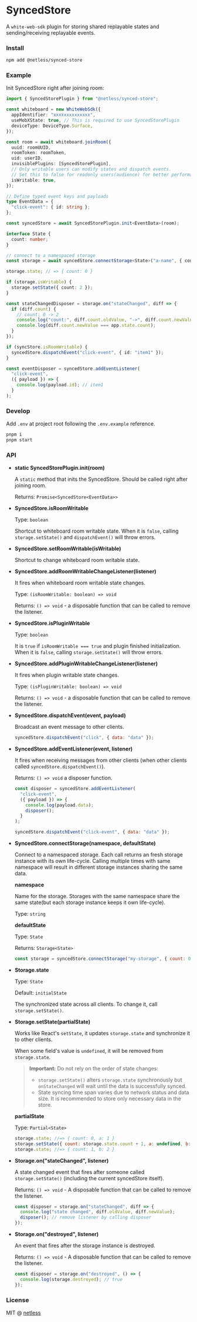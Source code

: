 # SyncedStore

A `white-web-sdk` plugin for storing shared replayable states and sending/receiving replayable events.

### Install

```bash
npm add @netless/synced-store
```

### Example

Init SyncedStore right after joining room:

```ts
import { SyncedStorePlugin } from "@netless/synced-store";

const whiteboard = new WhiteWebSdk({
  appIdentifier: "xxxxxxxxxxxxxx",
  useMobXState: true, // This is required to use SyncedStorePlugin
  deviceType: DeviceType.Surface,
});

const room = await whiteboard.joinRoom({
  uuid: roomUUID,
  roomToken: roomToken,
  uid: userID,
  invisiblePlugins: [SyncedStorePlugin],
  // Only writable users can modify states and dispatch events.
  // Set this to false for readonly users(audience) for better performance
  isWritable: true,
});

// Define typed event keys and payloads
type EventData = {
  "click-event": { id: string };
};

const syncedStore = await SyncedStorePlugin.init<EventData>(room);
```

```ts
interface State {
  count: number;
}

// connect to a namespaced storage
const storage = await syncedStore.connectStorage<State>("a-name", { count: 0 });

storage.state; // => { count: 0 }

if (storage.isWritable) {
  storage.setState({ count: 2 });
}

const stateChangedDisposer = storage.on("stateChanged", diff => {
  if (diff.count) {
    // count: 0 -> 2
    console.log("count:", diff.count.oldValue, "->", diff.count.newValue);
    console.log(diff.count.newValue === app.state.count);
  }
});

if (syncStore.isRoomWritable) {
  syncedStore.dispatchEvent("click-event", { id: "item1" });
}

const eventDisposer = syncedStore.addEventListener(
  "click-event",
  ({ payload }) => {
    console.log(payload.id); // item1
  }
);
```

### Develop

Add `.env` at project root following the `.env.example` reference.

```bash
pnpm i
pnpm start
```

### API

- **static SyncedStorePlugin.init(room)**

  A `static` method that inits the SyncedStore. Should be called right after joining room.

  Returns: `Promise<SyncedStore<EventData>>`

- **SyncedStore.isRoomWritable**

  Type: `boolean`

  Shortcut to whiteboard room writable state. When it is `false`, calling `storage.setState()` and `dispatchEvent()` will throw errors.

- **SyncedStore.setRoomWritable(isWritable)**

  Shortcut to change whiteboard room writable state.

- **SyncedStore.addRoomWritableChangeListener(listener)**

  It fires when whiteboard room writable state changes.

  Type: `(isRoomWritable: boolean) => void`

  Returns: `() => void` - a disposable function that can be called to remove the listener.

- **SyncedStore.isPluginWritable**

  Type: `boolean`

  It is `true` if `isRoomWritable === true` and plugin finished initialization. When it is `false`, calling `storage.setState()` will throw errors.

- **SyncedStore.addPluginWritableChangeListener(listener)**

  It fires when plugin writable state changes.

  Type: `(isPluginWritable: boolean) => void`

  Returns: `() => void` - a disposable function that can be called to remove the listener.

- **SyncedStore.dispatchEvent(event, payload)**

  Broadcast an event message to other clients.

  ```js
  syncedStore.dispatchEvent("click", { data: "data" });
  ```

- **SyncedStore.addEventListener(event, listener)**

  It fires when receiving messages from other clients (when other clients called `syncedStore.dispatchEvent()`).

  Returns: `() => void` a disposer function.

  ```js
  const disposer = syncedStore.addEventListener(
    "click-event",
    ({ payload }) => {
      console.log(payload.data);
      disposer();
    }
  );

  syncedStore.dispatchEvent("click-event", { data: "data" });
  ```

- **SyncedStore.connectStorage(namespace, defaultState)**

  Connect to a namespaced storage. Each call returns an fresh storage instance with its own life-cycle. Calling multiple times with same namespace will result in different storage instances sharing the same data.

  **namespace**

  Name for the storage. Storages with the same namespace share the same state(but each storage instance keeps it own life-cycle).

  Type: `string`

  **defaultState**

  Type: `State`

  Returns: `Storage<State>`

  ```js
  const storage = syncedStore.connectStorage("my-storage", { count: 0 });
  ```

- **Storage.state**

  Type: `State`

  Default: `initialState`

  The synchronized state across all clients. To change it, call `storage.setState()`.

- **Storage.setState(partialState)**

  Works like React's `setState`, it updates `storage.state` and synchronize it to other clients.

  When some field's value is `undefined`, it will be removed from `storage.state`.

  > **Important:** Do not rely on the order of state changes:
  >
  > - `storage.setState()` alters `storage.state` synchronously but `onStateChanged` will wait until the data is successfully synced.
  > - State syncing time span varies due to network status and data size. It is recommended to store only necessary data in the store.

  **partialState**

  Type: `Partial<State>`

  ```js
  storage.state; //=> { count: 0, a: 1 }
  storage.setState({ count: storage.state.count + 1, a: undefined, b: 2 });
  storage.state; //=> { count: 1, b: 2 }
  ```

- **Storage.on("stateChanged", listener)**

  A state changed event that fires after someone called `storage.setState()` (including the current syncedStore itself).

  Returns: `() => void` - A disposable function that can be called to remove the listener.

  ```js
  const disposer = storage.on("stateChanged", diff => {
    console.log("state changed", diff.oldValue, diff.newValue);
    disposer(); // remove listener by calling disposer
  });
  ```

- **Storage.on("destroyed", listener)**

  An event that fires after the storage instance is destroyed.

  Returns: `() => void` - A disposable function that can be called to remove the listener.

  ```js
  const disposer = storage.on("destroyed", () => {
    console.log(storage.destroyed); // true
  });
  ```

### License

MIT @ [netless](https://github.com/netless-io)
